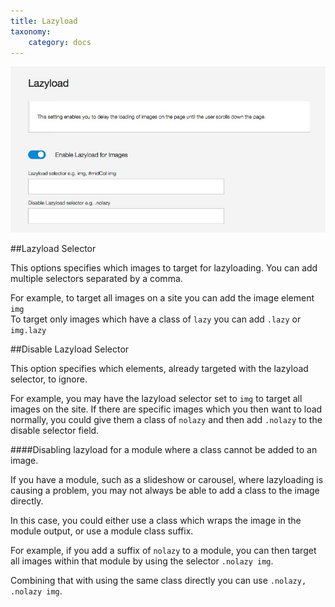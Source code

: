 ```yaml
---
title: Lazyload
taxonomy:
    category: docs
---
```



![Lazyload images](lazyload.jpg)
 
##Lazyload Selector

This options specifies which images to target for lazyloading. You can add multiple selectors separated by a comma.

For example, to target all images on a site you can add the image element `img`   
To target only images which have a class of `lazy` you can add `.lazy` or `img.lazy`

##Disable Lazyload Selector

This option specifies which elements, already targeted with the lazyload selector, to ignore.

For example, you may have the lazyload selector set to `img` to target all images on the site. If there are specific images which you then want to load normally, you could give them a class of `nolazy` and then add `.nolazy` to the disable selector field.

####Disabling lazyload for a module where a class cannot be added to an image.

If you have a module, such as a slideshow or carousel, where lazyloading is causing a problem, you may not always be able to add a class to the image directly.

In this case, you could either use a class which wraps the image in the module output, or use a module class suffix.

For example, if you add a suffix of `nolazy` to a module, you can then target all images within that module by using the selector `.nolazy img`.

Combining that with using the same class directly you can use `.nolazy, .nolazy img`.
